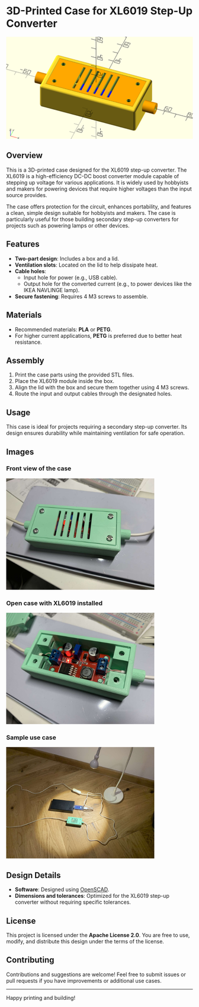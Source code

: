 # 3D-Printed Case for XL6019 Step-Up Converter

<img src="/img/render.png" alt="Render of the Case" width="800">

## Overview

This is a 3D-printed case designed for the XL6019 step-up converter. The XL6019 is a high-efficiency DC-DC boost converter module capable of stepping up voltage for various applications. It is widely used by hobbyists and makers for powering devices that require higher voltages than the input source provides. 

The case offers protection for the circuit, enhances portability, and features a clean, simple design suitable for hobbyists and makers. The case is particularly useful for those building secondary step-up converters for projects such as powering lamps or other devices.

## Features

- **Two-part design**: Includes a box and a lid.
- **Ventilation slots**: Located on the lid to help dissipate heat.
- **Cable holes**:
  - Input hole for power (e.g., USB cable).
  - Output hole for the converted current (e.g., to power devices like the IKEA NAVLINGE lamp).
- **Secure fastening**: Requires 4 M3 screws to assemble.

## Materials

- Recommended materials: **PLA** or **PETG**.
- For higher current applications, **PETG** is preferred due to better heat resistance.

## Assembly

1. Print the case parts using the provided STL files.
2. Place the XL6019 module inside the box.
3. Align the lid with the box and secure them together using 4 M3 screws.
4. Route the input and output cables through the designated holes.

## Usage

This case is ideal for projects requiring a secondary step-up converter. Its design ensures durability while maintaining ventilation for safe operation.

## Images

### Front view of the case
<img src="/img/1.jpg" alt="Front view of the case with lid" width="400">

### Open case with XL6019 installed
<img src="/img/2.jpg" alt="Open case with XL6019 installed" width="400">

### Sample use case
<img src="/img/3.jpg" alt="Sample use case, powering IKEA NAVLINGE lamp" width="400">

## Design Details

- **Software**: Designed using [OpenSCAD](https://www.openscad.org/).
- **Dimensions and tolerances**: Optimized for the XL6019 step-up converter without requiring specific tolerances.

## License

This project is licensed under the **Apache License 2.0**. You are free to use, modify, and distribute this design under the terms of the license.

## Contributing

Contributions and suggestions are welcome! Feel free to submit issues or pull requests if you have improvements or additional use cases.

---

Happy printing and building!
